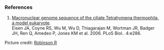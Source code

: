 ### References

1.  [Macronuclear genome sequence of the ciliate Tetrahymena
    thermophila, a model
    eukaryote](http://europepmc.org/abstract/MED/16933976).\
    Eisen JA, Coyne RS, Wu M, Wu D, Thiagarajan M, Wortman JR, Badger
    JH, Ren Q, Amedeo P, Jones KM et al. 2006. PLoS Biol.. 4:e286.

Picture credit: [Robinson
R](http://en.wikipedia.org/wiki/File:Tetrahymena_thermophila.png)
